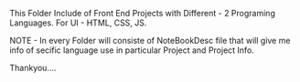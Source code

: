 This Folder Include of Front End Projects with Different - 2 Programing Languages.
For UI - HTML, CSS, JS.

NOTE - In every Folder will consiste of NoteBookDesc file that will give me info of secific language use in particular Project and Project Info.

Thankyou....
